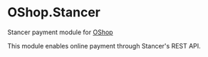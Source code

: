 # OShop.Stancer
Stancer payment module for [OShop](http://github.com/OShop/OShop)

This module enables online payment through Stancer's REST API.

